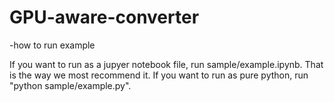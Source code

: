 # GPU-aware-converter

-how to run example

If you want to run as a jupyer notebook file, run sample/example.ipynb. That is the way we most recommend it.
If you want to run as pure python, run "python sample/example.py".
